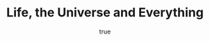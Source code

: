 ---
title: "Life, the Universe and Everything"
bookCover: "/assets/book-covers/life-the-universe-and-everything.jpg"
slug: "life-the-universe-and-everything"
bookAuthor: "Douglas Adams"
rating: 10
done: false
amazonLink: ""
author:
  name: Rico Trebeljahr
  picture: "/assets/blog/profile.jpeg"
---